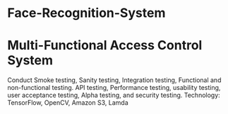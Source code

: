 # Face-Recognition-System
# Multi-Functional Access Control System

Conduct Smoke testing, Sanity testing, Integration testing, Functional and non-functional testing. API testing, Performance testing, usability testing, user acceptance testing, Alpha testing, and security testing.
Technology: TensorFlow, OpenCV, Amazon S3, Lamda
